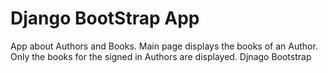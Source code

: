 # Django BootStrap App
App about Authors and Books. Main page displays the books of an Author. Only the books for the signed in Authors are displayed. 
Djnago Bootstrap 
